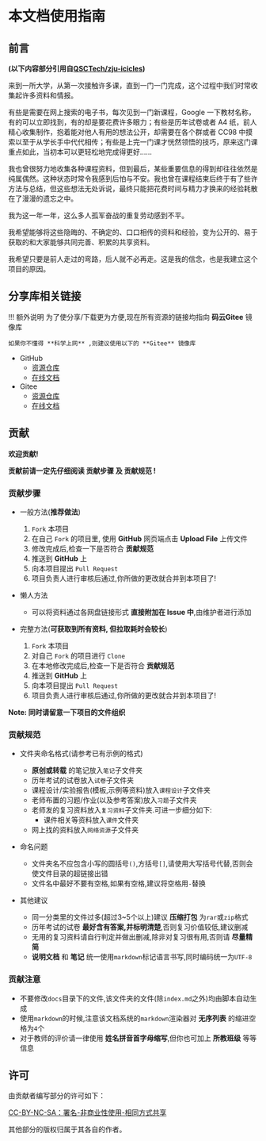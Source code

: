 # 本文档使用指南

## 前言

**(以下内容部分引用自[QSCTech/zju-icicles](https://github.com/QSCTech/zju-icicles))**

来到一所大学，从第一次接触许多课，直到一门一门完成，这个过程中我们时常收集起许多资料和情报。

有些是需要在网上搜索的电子书，每次见到一门新课程，Google 一下教材名称，有的可以立即找到，有的却是要花费许多眼力；有些是历年试卷或者 A4 纸，前人精心收集制作，抱着能对他人有用的想法公开，却需要在各个群或者 CC98 中摸索以至于从学长手中代代相传；有些是上完一门课才恍然领悟的技巧，原来这门课重点如此，当初本可以更轻松地完成得更好……

我也曾很努力地收集各种课程资料，但到最后，某些重要信息的得到却往往依然是纯属偶然。这种状态时常令我感到后怕与不安。我也曾在课程结束后终于有了些许方法与总结，但这些想法无处诉说，最终只能把花费时间与精力才换来的经验耗散在了漫漫的遗忘之中。

我为这一年一年，这么多人孤军奋战的重复劳动感到不平。

我希望能够将这些隐晦的、不确定的、口口相传的资料和经验，变为公开的、易于获取的和大家能够共同完善、积累的共享资料。

我希望只要是前人走过的弯路，后人就不必再走。这是我的信念，也是我建立这个项目的原因。

## 分享库相关链接

!!! 额外说明
    为了使分享/下载更为方便,现在所有资源的链接均指向 **码云Gitee** 镜像库

    如果你不懂得 **科学上网** ,则建议使用以下的 **Gitee** 镜像库

- GitHub
    - [资源仓库](https://github.com/OpenWyu/wyu-courses-lib)
    - [在线文档](https://openwyu.github.io/wyu-courses-lib/)
- Gitee
    - [资源仓库](https://gitee.com/OpenWyu/wyu-courses-lib)
    - [在线文档](https://openwyu.gitee.io/wyu-courses-lib/)

## 贡献

**欢迎贡献!​​**

**贡献前请一定先仔细阅读 贡献步骤 及 贡献规范 !**

### 贡献步骤

- 一般方法(**推荐做法**)
    1. `Fork` 本项目
    2. 在自己 `Fork` 的项目里, 使用 **GitHub** 网页端点击 **Upload File** 上传文件
    3. 修改完成后,检查一下是否符合 **贡献规范**
    4. 推送到 **GitHub** 上
    5. 向本项目提出 `Pull Request`
    6. 项目负责人进行审核后通过,你所做的更改就合并到本项目了!

- 懒人方法
    - 可以将资料通过各网盘链接形式 **直接附加在 Issue 中**,由维护者进行添加

- 完整方法(**可获取到所有资料, 但拉取耗时会较长**)
    1. `Fork` 本项目
    2. 对自己 `Fork` 的项目进行 `Clone`
    3. 在本地修改完成后,检查一下是否符合 **贡献规范**
    4. 推送到 **GitHub** 上
    5. 向本项目提出 `Pull Request`
    6. 项目负责人进行审核后通过,你所做的更改就合并到本项目了!

**Note: 同时请留意一下项目的文件组织**

### 贡献规范

- 文件夹命名格式(请参考已有示例的格式)
    - **原创或转载** 的笔记放入`笔记`子文件夹
    - 历年考试的试卷放入`试卷`子文件夹
    - 课程设计/实验报告(模板,示例等资料)放入`课程设计`子文件夹
    - 老师布置的习题/作业(以及参考答案)放入`习题`子文件夹
    - 老师发的复习资料放入`复习资料`子文件夹.可进一步细分如下:
        - 课件相关等资料放入`课件`文件夹
    - 网上找的资料放入`网络资源`子文件夹

- 命名问题
    - 文件夹名不应包含小写的圆括号`()`,方括号`[]`,请使用大写括号代替,否则会使文件目录的超链接出错
    - 文件名中最好不要有空格,如果有空格,建议将空格用`-`替换

- 其他建议
    - 同一分类里的文件过多(超过3~5个以上)建议 **压缩打包** 为`rar`或`zip`格式
    - 历年考试的试卷 **最好含有答案,并标明清楚**,否则复习价值较低,建议删减
    - 无用的复习资料请自行判定并做出删减,除非对复习很有用,否则请 **尽量精简**
    - **说明文档** 和 **笔记** 统一使用`markdown`标记语言书写,同时编码统一为`UTF-8`

### 贡献注意

- 不要修改`docs`目录下的文件,该文件夹的文件(除`index.md`之外)均由脚本自动生成
- 使用`markdown`的时候,注意该文档系统的`markdown`渲染器对 **无序列表** 的缩进空格为`4`个
- 对于教师的评价请一律使用 **姓名拼音首字母缩写**,但你也可加上 **所教班级** 等等信息

## 许可

由贡献者编写部分的许可如下：

[CC-BY-NC-SA：署名-非商业性使用-相同方式共享](https://creativecommons.org/licenses/by-nc-sa/4.0/deed.zh)

其他部分的版权归属于其各自的作者。
